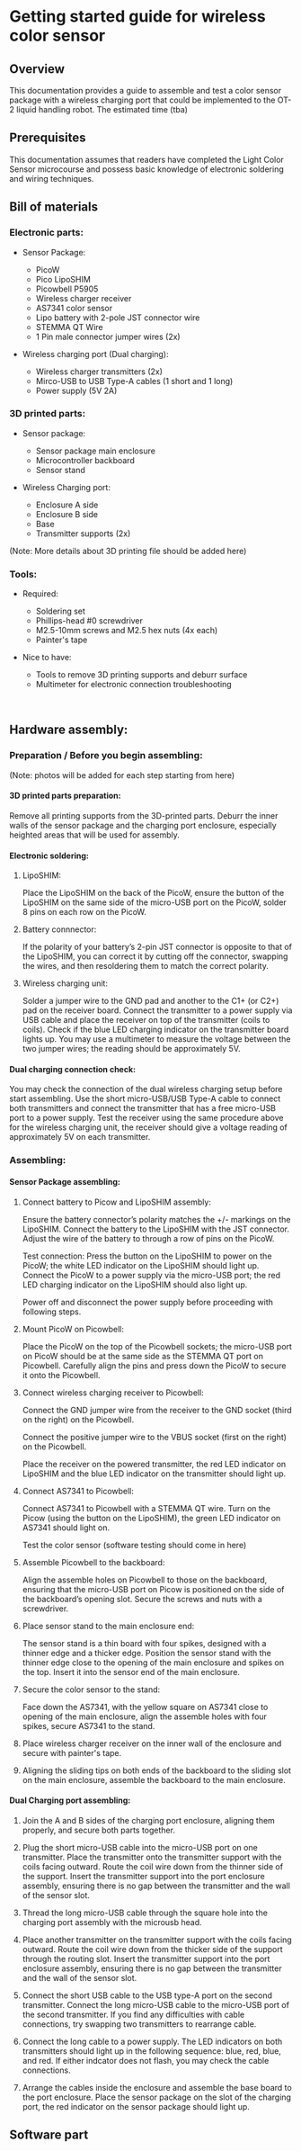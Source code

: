# Getting started guide for wireless color sensor

## Overview 

This documentation provides a guide to assemble and test a color sensor package with a wireless charging port that could be implemented to the OT-2 liquid handling robot. The estimated time (tba)
<br>

## Prerequisites

This documentation assumes that readers have completed the Light Color Sensor microcourse and possess basic knowledge of electronic soldering and wiring techniques.
<br>

## Bill of materials

### Electronic parts: 

  - Sensor Package:
    - PicoW
    - Pico LipoSHIM
    - Picowbell P5905
    - Wireless charger receiver
    - AS7341 color sensor
    - Lipo battery with 2-pole JST connector wire 
    - STEMMA QT Wire
    - 1 Pin male connector jumper wires (2x)

  - Wireless charging port (Dual charging):
    - Wireless charger transmitters (2x)
    - Mirco-USB to USB Type-A cables (1 short and 1 long)
    - Power supply (5V 2A)

### 3D printed parts: 

  - Sensor package: 
    - Sensor package main enclosure
    - Microcontroller backboard
    - Sensor stand

  - Wireless Charging port: 
    - Enclosure A side
    - Enclosure B side
    - Base 
    - Transmitter supports (2x)

   (Note: More details about 3D printing file should be added here)

### Tools: 

  - Required:
    - Soldering set
    - Phillips-head #0 screwdriver
    - M2.5-10mm screws and M2.5 hex nuts (4x each)
    - Painter's tape
    
  - Nice to have:
    - Tools to remove 3D printing supports and deburr surface
    - Multimeter for electronic connection troubleshooting
  
 
 <br>
 
## Hardware assembly:

  ### Preparation / Before you begin assembling: 
  (Note: photos will be added for each step starting from here)
  #### 3D printed parts preparation:

   Remove all printing supports from the 3D-printed parts. Deburr the inner walls of the sensor package and the charging port enclosure, especially heighted areas that will be used for assembly.

  #### Electronic soldering:
   
  1. LipoSHIM: 

     Place the LipoSHIM on the back of the PicoW, ensure the button of the LipoSHIM on the same side of the micro-USB port on the PicoW, solder 8 pins on each row on the PicoW.

  2. Battery connnector: 
     
     If the polarity of your battery’s 2-pin JST connector is opposite to that of the LipoSHIM, you can correct it by cutting off the connector, swapping the wires, and then resoldering them to match the correct polarity.

  3. Wireless charging unit: 

     Solder a jumper wire to the GND pad and another to the C1+ (or C2+) pad on the receiver board. Connect the transmitter to a power supply via USB cable and place the receiver on top of the transmitter (coils to coils). Check if the blue LED charging indicator on the transmitter board lights up. You may use a multimeter to measure the voltage between the two jumper wires; the reading should be approximately 5V. 
  
  #### Dual charging connection check:

   You may check the connection of the dual wireless charging setup before start assembling. Use the short micro-USB/USB Type-A cable to connect both transmitters and connect the transmitter that has a free micro-USB port to a power supply. Test the receiver using the same procedure above for the wireless charging unit, the receiver should give a voltage reading of approximately 5V on each transmitter.
      
  ### Assembling:

  #### Sensor Package assembling:

  1. Connect battery to Picow and LipoSHIM assembly: 
  
      Ensure the battery connector’s polarity matches the +/- markings on the LipoSHIM. Connect the battery to the LipoSHIM with the JST connector. Adjust the wire of the battery to through a row of pins on the PicoW. 
      
      Test connection: Press the button on the LipoSHIM to power on the PicoW; the white LED indicator on the LipoSHIM should light up. Connect the PicoW to a power supply via the micro-USB port; the red LED charging indicator on the LipoSHIM should also light up. 
      
      Power off and disconnect the power supply before proceeding with following steps.

  2. Mount PicoW on Picowbell: 
  
      Place the PicoW on the top of the Picowbell sockets; the micro-USB port on PicoW should be at the same side as the STEMMA QT port on Picowbell. Carefully align the pins and press down the PicoW to secure it onto the Picowbell.

  3. Connect wireless charging receiver to Picowbell: 
  
      Connect the GND jumper wire from the receiver to the GND socket (third on the right) on the Picowbell. 
      
      Connect the positive jumper wire to the VBUS socket (first on the right) on the Picowbell. 
      
      Place the receiver on the powered transmitter, the red LED indicator on LipoSHIM and the blue LED indicator on the transmitter should light up.
 
  4. Connect AS7341 to Picowbell: 

      Connect AS7341 to Picowbell with a STEMMA QT wire. Turn on the Picow (using the button on the LipoSHIM), the green LED indicator on AS7341 should light on.

      Test the color sensor (software testing should come in here)


  5. Assemble Picowbell to the backboard: 

      Align the assemble holes on Picowbell to those on the backboard, ensuring that the micro-USB port on Picow is positioned on the side of the backboard’s opening slot. Secure the screws and nuts with a screwdriver.

  6. Place sensor stand to the main enclosure end: 
  
      The sensor stand is a thin board with four spikes, designed with a thinner edge and a thicker edge. Position the sensor stand with the thinner edge close to the opening of the main enclosure and spikes on the top. Insert it into the sensor end of the main enclosure. 

  7. Secure the color sensor to the stand: 
  
      Face down the AS7341, with the yellow square on AS7341 close to opening of the main enclosure, align the assemble holes with four spikes, secure AS7341 to the stand.

  8. Place wireless charger receiver on the inner wall of the enclosure and secure with painter's tape. 

  9. Aligning the sliding tips on both ends of the backboard to the sliding slot on the main enclosure, assemble the backboard to the main enclosure. 

  #### Dual Charging port assembling:

  1. Join the A and B sides of the charging port enclosure, aligning them properly, and secure both parts together.

  2. Plug the short micro-USB cable into the micro-USB port on one transmitter. Place the transmitter onto the transmitter support with the coils facing outward. Route the coil wire down from the thinner side of the support. Insert the transmitter support into the port enclosure assembly, ensuring there is no gap between the transmitter and the wall of the sensor slot.

  3. Thread the long micro-USB cable through the square hole into the charging port assembly with the microusb head.

  4. Place another transmitter on the transmitter support with the coils facing outward. Route the coil wire down from the thicker side of the support through the routing slot. Insert the transmitter support into the port enclosure assembly, ensuring there is no gap between the transmitter and the wall of the sensor slot. 
        
  5. Connect the short USB cable to the USB type-A port on the second transmitter. Connect the long micro-USB cable to the micro-USB port of the second transmitter. If you find any difficulties with cable connections, try swapping two transmitters to rearrange cable.
        
  6. Connect the long cable to a power supply. The LED indicators on both transmitters should light up in the following sequence: blue, red, blue, and red. If either indcator does not flash, you may check the cable connections.

  7. Arrange the cables inside the enclosure and assemble the base board to the port enclosure. Place the sensor package on the slot of the charging port, the red indicator on the sensor package should light up.

## Software part


        



        

      


    


